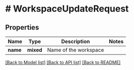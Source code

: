 # # WorkspaceUpdateRequest

## Properties

Name | Type | Description | Notes
------------ | ------------- | ------------- | -------------
**name** | **mixed** | Name of the workspace |

[[Back to Model list]](../../README.md#models) [[Back to API list]](../../README.md#endpoints) [[Back to README]](../../README.md)
